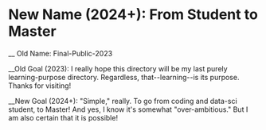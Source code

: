 # New Name (2024+): From Student to Master

__ Old Name: Final-Public-2023

__Old Goal (2023):
I really hope this directory will be my last purely learning-purpose directory. Regardless, that--learning--is its purpose. Thanks for visiting!

__New Goal (2024+):
"Simple," really. To go from coding and data-sci student, to Master! And yes, I know it's somewhat "over-ambitious." But I am also certain that it is possible!
